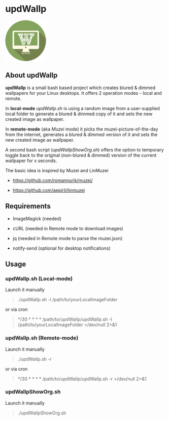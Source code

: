 # updWallp

![Logo](https://raw.githubusercontent.com/yafp/updWallp/master/img/appIcon_128px.png)


## About updWallp
**updWallp** is a small bash based project which creates blured & dimmed wallpapers for your Linux desktops.
It offers 2 operation modes - local and remote.

In **local-mode** *updWallp.sh* is using a random image from a user-supplied local folder to generate a blured & dimmed copy of it  and sets the new created image as wallpaper.

In **remote-mode** (aka *Muzei* mode) it picks the muzei-picture-of-the-day from the internet, generates a blured & dimmed version of it and sets the new created image as wallpaper.


A second bash script (*updWallpShowOrg.sh*) offers the option to temporary toggle back to the original (non-blured & dimmed) version of the current wallpaper for x seconds.


The basic idea is inspired by Muzei and LinMuzei

- https://github.com/romannurik/muzei/

- https://github.com/aepirli/linmuzei



## Requirements
- ImageMagick (needed)

- cURL (needed in Remote mode to download images)

- jq (needed in Remote mode to parse the muzei.json)

- notify-send (optional for desktop notifications)



## Usage
### updWallp.sh (Local-mode)
Launch it manually

> ./updWallp.sh -l /path/to/yourLocalImageFolder

or via cron
> */30 * * * * /path/to/updWallp/updWallp.sh -l /path/to/yourLocalImageFolder >/dev/null 2>&1

### updWallp.sh (Remote-mode)
Launch it manually

> ./updWallp.sh -r

or via cron
> */30 * * * * /path/to/updWallp/updWallp.sh -r >/dev/null 2>&1


### updWallpShowOrg.sh
Launch it manually

> ./updWallpShowOrg.sh
